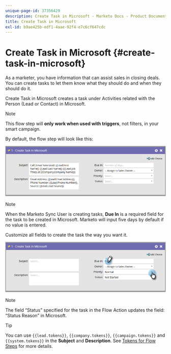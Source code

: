 ```yaml
---
unique-page-id: 37356429
description: Create Task in Microsoft - Marketo Docs - Product Documentation
title: Create Task in Microsoft
exl-id: b9ae425b-edf1-4aae-92f4-e7c6cf647cdc
---
```

# Create Task in Microsoft {#create-task-in-microsoft}

As a marketer, you have information that can assist sales in closing deals. You can create tasks to let them know what they should do and when they should do it.

Create Task in Microsoft creates a task under Activities related with the Person (Lead or Contact) in Microsoft.

>[!NOTE]
>
>This flow step will **only work when used with triggers**, not filters, in your smart campaign.

By default, the flow step will look like this:

![](assets/msd1.png)

>[!NOTE]
>
>When the Marketo Sync User is creating tasks, **Due In** is a required field for the task to be created in Microsoft. Marketo will input five days by default if no value is entered.

Customize all fields to create the task the way you want it.

![](assets/msd2.png)

>[!NOTE]
>
>The field “Status” specified for the task in the Flow Action updates the field: “Status Reason” in Microsoft.

>[!TIP]
>
>You can use `{{lead.tokens}}`, `{{company.tokens}}`, `{{campaign.tokens}}` and `{{system.tokens}}` in the **Subject** and **Description**. See [Tokens for Flow Steps](/help/marketo/product-docs/core-marketo-concepts/smart-campaigns/flow-actions/use-tokens-in-flow-steps.md) for more details.
